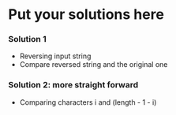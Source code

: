 # Put your solutions here
### Solution 1
- Reversing input string
- Compare reversed string and the original one
### Solution 2: more straight forward
- Comparing characters i and (length - 1 - i)